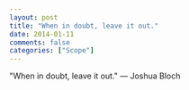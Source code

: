 ```yaml
---
layout: post
title: "When in doubt, leave it out."
date: 2014-01-11
comments: false
categories: ["Scope"]
---
```


<span class='quote'>"When in doubt, leave it out."</span>
<span class='by'>— Joshua Bloch</span>
